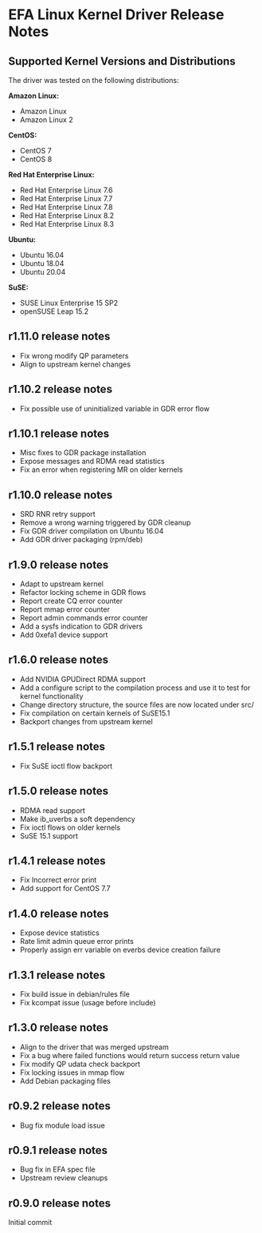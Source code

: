 # EFA Linux Kernel Driver Release Notes

## Supported Kernel Versions and Distributions
The driver was tested on the following distributions:

**Amazon Linux:**
* Amazon Linux
* Amazon Linux 2

**CentOS:**
* CentOS 7
* CentOS 8

**Red Hat Enterprise Linux:**
* Red Hat Enterprise Linux 7.6
* Red Hat Enterprise Linux 7.7
* Red Hat Enterprise Linux 7.8
* Red Hat Enterprise Linux 8.2
* Red Hat Enterprise Linux 8.3

**Ubuntu:**
* Ubuntu 16.04
* Ubuntu 18.04
* Ubuntu 20.04

**SuSE:**
* SUSE Linux Enterprise 15 SP2
* openSUSE Leap 15.2

## r1.11.0 release notes
* Fix wrong modify QP parameters
* Align to upstream kernel changes

## r1.10.2 release notes
* Fix possible use of uninitialized variable in GDR error flow

## r1.10.1 release notes
* Misc fixes to GDR package installation
* Expose messages and RDMA read statistics
* Fix an error when registering MR on older kernels

## r1.10.0 release notes
* SRD RNR retry support
* Remove a wrong warning triggered by GDR cleanup
* Fix GDR driver compilation on Ubuntu 16.04
* Add GDR driver packaging (rpm/deb)

## r1.9.0 release notes
* Adapt to upstream kernel
* Refactor locking scheme in GDR flows
* Report create CQ error counter
* Report mmap error counter
* Report admin commands error counter
* Add a sysfs indication to GDR drivers
* Add 0xefa1 device support

## r1.6.0 release notes
* Add NVIDIA GPUDirect RDMA support
* Add a configure script to the compilation process and use it to test for kernel functionality
* Change directory structure, the source files are now located under src/
* Fix compilation on certain kernels of SuSE15.1
* Backport changes from upstream kernel

## r1.5.1 release notes
* Fix SuSE ioctl flow backport

## r1.5.0 release notes
* RDMA read support
* Make ib_uverbs a soft dependency
* Fix ioctl flows on older kernels
* SuSE 15.1 support

## r1.4.1 release notes
* Fix Incorrect error print
* Add support for CentOS 7.7

## r1.4.0 release notes
* Expose device statistics
* Rate limit admin queue error prints
* Properly assign err variable on everbs device creation failure

## r1.3.1 release notes

* Fix build issue in debian/rules file
* Fix kcompat issue (usage before include)

## r1.3.0 release notes

* Align to the driver that was merged upstream
* Fix a bug where failed functions would return success return value
* Fix modify QP udata check backport
* Fix locking issues in mmap flow
* Add Debian packaging files

## r0.9.2 release notes

* Bug fix module load issue

## r0.9.1 release notes

* Bug fix in EFA spec file
* Upstream review cleanups

## r0.9.0 release notes

Initial commit
